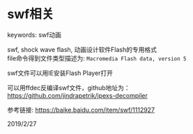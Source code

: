 # swf相关

keywords: swf动画  

swf, shock wave flash, 动画设计软件Flash的专用格式  
file命令得到文件类型描述为: `Macromedia Flash data, version 5`  

swf文件可以用IE安装Flash Player打开  

可以用ffdec反编译swf文件，github地址为：https://github.com/jindrapetrik/jpexs-decompiler  


参考链接: https://baike.baidu.com/item/swf/1112927  


2019/2/27  
